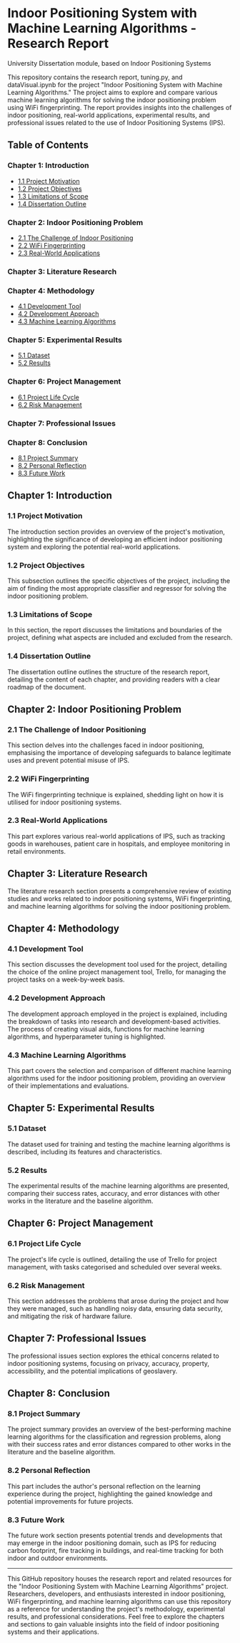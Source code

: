 # Indoor Positioning System with Machine Learning Algorithms - Research Report
University Dissertation module, based on Indoor Positioning Systems

This repository contains the research report, tuning.py, and dataVisual.ipynb for the project "Indoor Positioning System with Machine Learning Algorithms." The project aims to explore and compare various machine learning algorithms for solving the indoor positioning problem using WiFi fingerprinting. The report provides insights into the challenges of indoor positioning, real-world applications, experimental results, and professional issues related to the use of Indoor Positioning Systems (IPS).

## Table of Contents

### Chapter 1: Introduction
- [1.1 Project Motivation](#11-project-motivation)
- [1.2 Project Objectives](#12-project-objectives)
- [1.3 Limitations of Scope](#13-limitations-of-scope)
- [1.4 Dissertation Outline](#14-dissertation-outline)

### Chapter 2: Indoor Positioning Problem
- [2.1 The Challenge of Indoor Positioning](#21-the-challenge-of-indoor-positioning)
- [2.2 WiFi Fingerprinting](#22-wifi-fingerprinting)
- [2.3 Real-World Applications](#23-real-world-applications)

### Chapter 3: Literature Research

### Chapter 4: Methodology
- [4.1 Development Tool](#41-development-tool)
- [4.2 Development Approach](#42-development-approach)
- [4.3 Machine Learning Algorithms](#43-machine-learning-algorithms)

### Chapter 5: Experimental Results
- [5.1 Dataset](#51-dataset)
- [5.2 Results](#52-results)

### Chapter 6: Project Management
- [6.1 Project Life Cycle](#61-project-life-cycle)
- [6.2 Risk Management](#62-risk-management)

### Chapter 7: Professional Issues

### Chapter 8: Conclusion
- [8.1 Project Summary](#81-project-summary)
- [8.2 Personal Reflection](#82-personal-reflection)
- [8.3 Future Work](#83-future-work)

## Chapter 1: Introduction

### 1.1 Project Motivation
The introduction section provides an overview of the project's motivation, highlighting the significance of developing an efficient indoor positioning system and exploring the potential real-world applications.

### 1.2 Project Objectives
This subsection outlines the specific objectives of the project, including the aim of finding the most appropriate classifier and regressor for solving the indoor positioning problem.

### 1.3 Limitations of Scope
In this section, the report discusses the limitations and boundaries of the project, defining what aspects are included and excluded from the research.

### 1.4 Dissertation Outline
The dissertation outline outlines the structure of the research report, detailing the content of each chapter, and providing readers with a clear roadmap of the document.

## Chapter 2: Indoor Positioning Problem

### 2.1 The Challenge of Indoor Positioning
This section delves into the challenges faced in indoor positioning, emphasising the importance of developing safeguards to balance legitimate uses and prevent potential misuse of IPS.

### 2.2 WiFi Fingerprinting
The WiFi fingerprinting technique is explained, shedding light on how it is utilised for indoor positioning systems.

### 2.3 Real-World Applications
This part explores various real-world applications of IPS, such as tracking goods in warehouses, patient care in hospitals, and employee monitoring in retail environments.

## Chapter 3: Literature Research

The literature research section presents a comprehensive review of existing studies and works related to indoor positioning systems, WiFi fingerprinting, and machine learning algorithms for solving the indoor positioning problem.

## Chapter 4: Methodology

### 4.1 Development Tool
This section discusses the development tool used for the project, detailing the choice of the online project management tool, Trello, for managing the project tasks on a week-by-week basis.

### 4.2 Development Approach
The development approach employed in the project is explained, including the breakdown of tasks into research and development-based activities. The process of creating visual aids, functions for machine learning algorithms, and hyperparameter tuning is highlighted.

### 4.3 Machine Learning Algorithms
This part covers the selection and comparison of different machine learning algorithms used for the indoor positioning problem, providing an overview of their implementations and evaluations.

## Chapter 5: Experimental Results

### 5.1 Dataset
The dataset used for training and testing the machine learning algorithms is described, including its features and characteristics.

### 5.2 Results
The experimental results of the machine learning algorithms are presented, comparing their success rates, accuracy, and error distances with other works in the literature and the baseline algorithm.

## Chapter 6: Project Management

### 6.1 Project Life Cycle
The project's life cycle is outlined, detailing the use of Trello for project management, with tasks categorised and scheduled over several weeks.

### 6.2 Risk Management
This section addresses the problems that arose during the project and how they were managed, such as handling noisy data, ensuring data security, and mitigating the risk of hardware failure.

## Chapter 7: Professional Issues

The professional issues section explores the ethical concerns related to indoor positioning systems, focusing on privacy, accuracy, property, accessibility, and the potential implications of geoslavery.

## Chapter 8: Conclusion

### 8.1 Project Summary
The project summary provides an overview of the best-performing machine learning algorithms for the classification and regression problems, along with their success rates and error distances compared to other works in the literature and the baseline algorithm.

### 8.2 Personal Reflection
This part includes the author's personal reflection on the learning experience during the project, highlighting the gained knowledge and potential improvements for future projects.

### 8.3 Future Work
The future work section presents potential trends and developments that may emerge in the indoor positioning domain, such as IPS for reducing carbon footprint, fire tracking in buildings, and real-time tracking for both indoor and outdoor environments.

---

This GitHub repository houses the research report and related resources for the "Indoor Positioning System with Machine Learning Algorithms" project. Researchers, developers, and enthusiasts interested in indoor positioning, WiFi fingerprinting, and machine learning algorithms can use this repository as a reference for understanding the project's methodology, experimental results, and professional considerations. Feel free to explore the chapters and sections to gain valuable insights into the field of indoor positioning systems and their applications.
